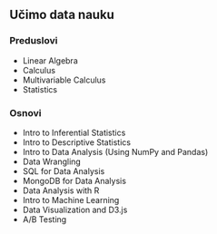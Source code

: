 ---
---

<!--
  http://www.datascience.rs/pande-za-manipulaciju-tabelama-prvi-deo/
  http://www.datascience.rs/kako-naci-posao/
 -->

## Učimo data nauku

### Preduslovi

- Linear Algebra
- Calculus
- Multivariable Calculus
- Statistics

### Osnovi

- Intro to Inferential Statistics
- Intro to Descriptive Statistics
- Intro to Data Analysis (Using NumPy and Pandas)
- Data Wrangling
- SQL for Data Analysis
- MongoDB for Data Analysis
- Data Analysis with R
- Intro to Machine Learning
- Data Visualization and D3.js
- A/B Testing
